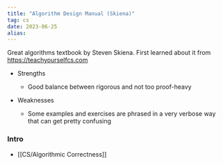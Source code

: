 ```yaml
---
title: "Algorithm Design Manual (Skiena)"
tag: cs
date: 2023-06-25
alias:
---
```


Great algorithms textbook by Steven Skiena. First learned about it from https://teachyourselfcs.com

- Strengths
	- Good balance between rigorous and not too proof-heavy

- Weaknesses
	- Some examples and exercises are phrased in a very verbose way that can get pretty confusing

### Intro
- [[CS/Algorithmic Correctness]]